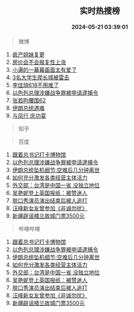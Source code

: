 <div align="center"><h2>实时热搜榜</h2><h4>2024-05-21 03:39:01</h4></div>

> 微博  

1. [疯产姐妹复更](https://s.weibo.com/weibo?q=%23%E7%96%AF%E4%BA%A7%E5%A7%90%E5%A6%B9%E5%A4%8D%E6%9B%B4%23&t=31&band_rank=1&Refer=top)<br />
2. [房价会不会报复性上涨](https://s.weibo.com/weibo?q=%23%E6%88%BF%E4%BB%B7%E4%BC%9A%E4%B8%8D%E4%BC%9A%E6%8A%A5%E5%A4%8D%E6%80%A7%E4%B8%8A%E6%B6%A8%23&t=31&band_rank=2&Refer=top)<br />
3. [小满的一幕幕画面太有爱了](https://s.weibo.com/weibo?q=%23%E5%B0%8F%E6%BB%A1%E7%9A%84%E4%B8%80%E5%B9%95%E5%B9%95%E7%94%BB%E9%9D%A2%E5%A4%AA%E6%9C%89%E7%88%B1%E4%BA%86%23&t=31&band_rank=3&Refer=top)<br />
4. [3名大学生爬长城被雷击](https://s.weibo.com/weibo?q=%233%E5%90%8D%E5%A4%A7%E5%AD%A6%E7%94%9F%E7%88%AC%E9%95%BF%E5%9F%8E%E8%A2%AB%E9%9B%B7%E5%87%BB%23&t=31&band_rank=4&Refer=top)<br />
5. [李佳琦618不用难了](https://s.weibo.com/weibo?q=%23%E6%9D%8E%E4%BD%B3%E7%90%A6618%E4%B8%8D%E7%94%A8%E9%9A%BE%E4%BA%86%23&t=31&band_rank=5&Refer=top)<br />
6. [以色列总理涉嫌战争罪被申请逮捕令](https://s.weibo.com/weibo?q=%23%E4%BB%A5%E8%89%B2%E5%88%97%E6%80%BB%E7%90%86%E6%B6%89%E5%AB%8C%E6%88%98%E4%BA%89%E7%BD%AA%E8%A2%AB%E7%94%B3%E8%AF%B7%E9%80%AE%E6%8D%95%E4%BB%A4%23&t=31&band_rank=6&Refer=top)<br />
7. [张若昀腰围62](https://s.weibo.com/weibo?q=%E5%BC%A0%E8%8B%A5%E6%98%80%E8%85%B0%E5%9B%B462&t=31&band_rank=7&Refer=top)<br />
8. [伊朗总统遇难](https://s.weibo.com/weibo?q=%23%E4%BC%8A%E6%9C%97%E6%80%BB%E7%BB%9F%E9%81%87%E9%9A%BE%23&t=31&band_rank=8&Refer=top)<br />
9. [与凤行 庆功宴](https://s.weibo.com/weibo?q=%E4%B8%8E%E5%87%A4%E8%A1%8C%20%E5%BA%86%E5%8A%9F%E5%AE%B4&t=31&band_rank=9&Refer=top)<br />

> 知乎  


> 百度  

1. [跟着总书记打卡博物馆](https://www.baidu.com/s?wd=%E8%B7%9F%E7%9D%80%E6%80%BB%E4%B9%A6%E8%AE%B0%E6%89%93%E5%8D%A1%E5%8D%9A%E7%89%A9%E9%A6%86&sa=fyb_news&rsv_dl=fyb_news)<br />
2. [以色列总理涉嫌战争罪被申请逮捕令](https://www.baidu.com/s?wd=%E4%BB%A5%E8%89%B2%E5%88%97%E6%80%BB%E7%90%86%E6%B6%89%E5%AB%8C%E6%88%98%E4%BA%89%E7%BD%AA%E8%A2%AB%E7%94%B3%E8%AF%B7%E9%80%AE%E6%8D%95%E4%BB%A4&sa=fyb_news&rsv_dl=fyb_news)<br />
3. [伊朗总统坠机细节:空难后几分钟离世](https://www.baidu.com/s?wd=%E4%BC%8A%E6%9C%97%E6%80%BB%E7%BB%9F%E5%9D%A0%E6%9C%BA%E7%BB%86%E8%8A%82%3A%E7%A9%BA%E9%9A%BE%E5%90%8E%E5%87%A0%E5%88%86%E9%92%9F%E7%A6%BB%E4%B8%96&sa=fyb_news&rsv_dl=fyb_news)<br />
4. [如何充分激发各类经营主体活力](https://www.baidu.com/s?wd=%E5%A6%82%E4%BD%95%E5%85%85%E5%88%86%E6%BF%80%E5%8F%91%E5%90%84%E7%B1%BB%E7%BB%8F%E8%90%A5%E4%B8%BB%E4%BD%93%E6%B4%BB%E5%8A%9B&sa=fyb_news&rsv_dl=fyb_news)<br />
5. [外交部：台湾是中国一省 没独立地位](https://www.baidu.com/s?wd=%E5%A4%96%E4%BA%A4%E9%83%A8%EF%BC%9A%E5%8F%B0%E6%B9%BE%E6%98%AF%E4%B8%AD%E5%9B%BD%E4%B8%80%E7%9C%81+%E6%B2%A1%E7%8B%AC%E7%AB%8B%E5%9C%B0%E4%BD%8D&sa=fyb_news&rsv_dl=fyb_news)<br />
6. [吴艳妮登上英国报纸：被赞迷人](https://www.baidu.com/s?wd=%E5%90%B4%E8%89%B3%E5%A6%AE%E7%99%BB%E4%B8%8A%E8%8B%B1%E5%9B%BD%E6%8A%A5%E7%BA%B8%EF%BC%9A%E8%A2%AB%E8%B5%9E%E8%BF%B7%E4%BA%BA&sa=fyb_news&rsv_dl=fyb_news)<br />
7. [脱口秀演员演出结束后被人追打](https://www.baidu.com/s?wd=%E8%84%B1%E5%8F%A3%E7%A7%80%E6%BC%94%E5%91%98%E6%BC%94%E5%87%BA%E7%BB%93%E6%9D%9F%E5%90%8E%E8%A2%AB%E4%BA%BA%E8%BF%BD%E6%89%93&sa=fyb_news&rsv_dl=fyb_news)<br />
8. [汪峰新女友曾参加《非诚勿扰》](https://www.baidu.com/s?wd=%E6%B1%AA%E5%B3%B0%E6%96%B0%E5%A5%B3%E5%8F%8B%E6%9B%BE%E5%8F%82%E5%8A%A0%E3%80%8A%E9%9D%9E%E8%AF%9A%E5%8B%BF%E6%89%B0%E3%80%8B&sa=fyb_news&rsv_dl=fyb_news)<br />
9. [新疆辟谣楼兰故城门票3500元](https://www.baidu.com/s?wd=%E6%96%B0%E7%96%86%E8%BE%9F%E8%B0%A3%E6%A5%BC%E5%85%B0%E6%95%85%E5%9F%8E%E9%97%A8%E7%A5%A83500%E5%85%83&sa=fyb_news&rsv_dl=fyb_news)<br />

> 哔哩哔哩  

1. [跟着总书记打卡博物馆](https://www.baidu.com/s?wd=%E8%B7%9F%E7%9D%80%E6%80%BB%E4%B9%A6%E8%AE%B0%E6%89%93%E5%8D%A1%E5%8D%9A%E7%89%A9%E9%A6%86&sa=fyb_news&rsv_dl=fyb_news)<br />
2. [以色列总理涉嫌战争罪被申请逮捕令](https://www.baidu.com/s?wd=%E4%BB%A5%E8%89%B2%E5%88%97%E6%80%BB%E7%90%86%E6%B6%89%E5%AB%8C%E6%88%98%E4%BA%89%E7%BD%AA%E8%A2%AB%E7%94%B3%E8%AF%B7%E9%80%AE%E6%8D%95%E4%BB%A4&sa=fyb_news&rsv_dl=fyb_news)<br />
3. [伊朗总统坠机细节:空难后几分钟离世](https://www.baidu.com/s?wd=%E4%BC%8A%E6%9C%97%E6%80%BB%E7%BB%9F%E5%9D%A0%E6%9C%BA%E7%BB%86%E8%8A%82%3A%E7%A9%BA%E9%9A%BE%E5%90%8E%E5%87%A0%E5%88%86%E9%92%9F%E7%A6%BB%E4%B8%96&sa=fyb_news&rsv_dl=fyb_news)<br />
4. [如何充分激发各类经营主体活力](https://www.baidu.com/s?wd=%E5%A6%82%E4%BD%95%E5%85%85%E5%88%86%E6%BF%80%E5%8F%91%E5%90%84%E7%B1%BB%E7%BB%8F%E8%90%A5%E4%B8%BB%E4%BD%93%E6%B4%BB%E5%8A%9B&sa=fyb_news&rsv_dl=fyb_news)<br />
5. [外交部：台湾是中国一省 没独立地位](https://www.baidu.com/s?wd=%E5%A4%96%E4%BA%A4%E9%83%A8%EF%BC%9A%E5%8F%B0%E6%B9%BE%E6%98%AF%E4%B8%AD%E5%9B%BD%E4%B8%80%E7%9C%81+%E6%B2%A1%E7%8B%AC%E7%AB%8B%E5%9C%B0%E4%BD%8D&sa=fyb_news&rsv_dl=fyb_news)<br />
6. [吴艳妮登上英国报纸：被赞迷人](https://www.baidu.com/s?wd=%E5%90%B4%E8%89%B3%E5%A6%AE%E7%99%BB%E4%B8%8A%E8%8B%B1%E5%9B%BD%E6%8A%A5%E7%BA%B8%EF%BC%9A%E8%A2%AB%E8%B5%9E%E8%BF%B7%E4%BA%BA&sa=fyb_news&rsv_dl=fyb_news)<br />
7. [脱口秀演员演出结束后被人追打](https://www.baidu.com/s?wd=%E8%84%B1%E5%8F%A3%E7%A7%80%E6%BC%94%E5%91%98%E6%BC%94%E5%87%BA%E7%BB%93%E6%9D%9F%E5%90%8E%E8%A2%AB%E4%BA%BA%E8%BF%BD%E6%89%93&sa=fyb_news&rsv_dl=fyb_news)<br />
8. [汪峰新女友曾参加《非诚勿扰》](https://www.baidu.com/s?wd=%E6%B1%AA%E5%B3%B0%E6%96%B0%E5%A5%B3%E5%8F%8B%E6%9B%BE%E5%8F%82%E5%8A%A0%E3%80%8A%E9%9D%9E%E8%AF%9A%E5%8B%BF%E6%89%B0%E3%80%8B&sa=fyb_news&rsv_dl=fyb_news)<br />
9. [新疆辟谣楼兰故城门票3500元](https://www.baidu.com/s?wd=%E6%96%B0%E7%96%86%E8%BE%9F%E8%B0%A3%E6%A5%BC%E5%85%B0%E6%95%85%E5%9F%8E%E9%97%A8%E7%A5%A83500%E5%85%83&sa=fyb_news&rsv_dl=fyb_news)<br />
